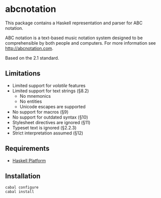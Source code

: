 
# abcnotation

This package contains a Haskell representation and parser for ABC notation. 

ABC notation is a text-based music notation system designed to be comprehensible by both people and 
computers. For more information see <http://abcnotation.com>.

Based on the 2.1 standard.

## Limitations

  * Limited support for *volatile* features
  * Limited support for text strings (§8.2)
    * No mnemonics
    * No entities
    * Unicode escapes are supported
  * No support for macros (§9)
  * No support for outdated syntax (§10)
  * Stylesheet directives are ignored (§11)
  * Typeset text is ignored (§2.2.3)
  * Strict interpretation assumed (§12)


## Requirements

* [Haskell Platform](http://www.haskell.org/platform)

## Installation

    cabal configure
    cabal install
